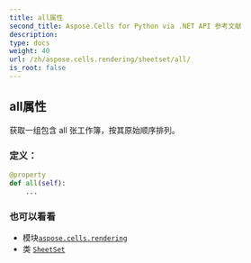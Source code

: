 ```yaml
---
title: all属性
second_title: Aspose.Cells for Python via .NET API 参考文献
description:
type: docs
weight: 40
url: /zh/aspose.cells.rendering/sheetset/all/
is_root: false
---
```

## all属性

获取一组包含 all 张工作簿，按其原始顺序排列。
### 定义：
```python
@property
def all(self):
    ...
```

### 也可以看看
* 模块[`aspose.cells.rendering`](../../)
* 类 [`SheetSet`](/cells/python-net/zh/aspose.cells.rendering/sheetset)
